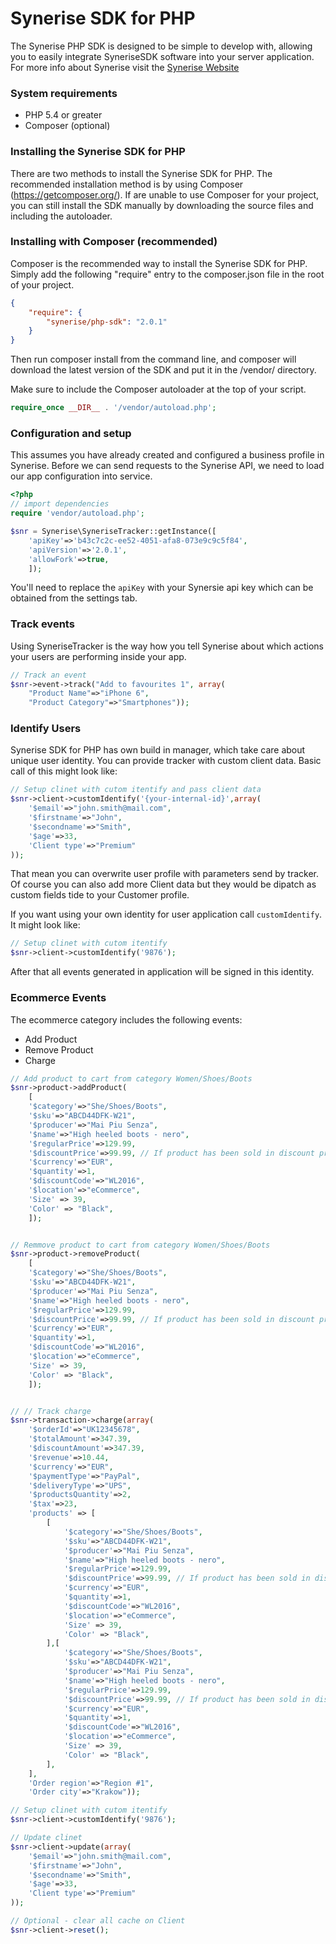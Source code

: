 # Synerise SDK for PHP

The Synerise PHP SDK is designed to be simple to develop with, allowing you to easily integrate SyneriseSDK software into your server application. For more info about Synerise visit the [Synerise Website](http://synerise.com)

### System requirements

* PHP 5.4 or greater
* Composer (optional)

### Installing the Synerise SDK for PHP

There are two methods to install the Synerise SDK for PHP. The recommended installation method is by using Composer (https://getcomposer.org/). If are unable to use Composer for your project, you can still install the SDK manually by downloading the source files and including the autoloader.

### Installing with Composer (recommended)

Composer is the recommended way to install the Synerise SDK for PHP. Simply add the following "require" entry to the composer.json file in the root of your project.

```json
{
    "require": {
        "synerise/php-sdk": "2.0.1"
    }
}
```
Then run composer install from the command line, and composer will download the latest version of the SDK and put it in the /vendor/ directory.

Make sure to include the Composer autoloader at the top of your script.

```php
require_once __DIR__ . '/vendor/autoload.php';
```

### Configuration and setup

This assumes you have already created and configured a business profile in Synerise.
Before we can send requests to the Synerise API, we need to load our app configuration into service.

```php
<?php
// import dependencies
require 'vendor/autoload.php';

$snr = Synerise\SyneriseTracker::getInstance([
	'apiKey'=>'b43c7c2c-ee52-4051-afa8-073e9c9c5f84',
	'apiVersion'=>'2.0.1',
	'allowFork'=>true,
	]);
```
You'll need to replace the `apiKey` with your Synersie api key which can be obtained from the settings tab.

### Track events

Using SyneriseTracker is the way how you tell Synerise about which actions your users are performing inside your app. 

```php
// Track an event
$snr->event->track("Add to favourites 1", array(
	"Product Name"=>"iPhone 6",
    "Product Category"=>"Smartphones"));
```

### Identify Users
Synerise SDK for PHP has own build in manager, which take care about unique user identity. You can provide tracker with custom client data. Basic call of this might look like:

```php
// Setup clinet with cutom itentify and pass client data
$snr->client->customIdentify('{your-internal-id}',array(
	'$email'=>"john.smith@mail.com",
	'$firstname'=>"John",
    '$secondname'=>"Smith",
    '$age'=>33,
    'Client type'=>"Premium"
));
```
That mean you can overwrite user profile with parameters send by tracker. Of course you can also add more Client data but they would be dipatch as custom fields tide to your Customer profile.

If you want using your own identity for user application call `customIdentify`. It might look like:

```php
// Setup clinet with cutom itentify
$snr->client->customIdentify('9876');
```

After that all events generated in application will be signed in this identity.

### Ecommerce Events

The ecommerce category includes the following events:
* Add Product
* Remove Product
* Charge 

```php
// Add product to cart from category Women/Shoes/Boots
$snr->product->addProduct(
	[
	'$category'=>"She/Shoes/Boots",
	'$sku'=>"ABCD44DFK-W21",
	'$producer'=>"Mai Piu Senza",
	'$name'=>"High heeled boots - nero",
	'$regularPrice'=>129.99, 
	'$discountPrice'=>99.99, // If product has been sold in discount price
	'$currency'=>"EUR", 
	'$quantity'=>1,
	'$discountCode'=>"WL2016",
	'$location'=>"eCommerce",
	'Size' => 39,
	'Color' => "Black",
	]);


// Remmove product to cart from category Women/Shoes/Boots
$snr->product->removeProduct(
	[
	'$category'=>"She/Shoes/Boots",
	'$sku'=>"ABCD44DFK-W21",
	'$producer'=>"Mai Piu Senza",
	'$name'=>"High heeled boots - nero",
	'$regularPrice'=>129.99, 
	'$discountPrice'=>99.99, // If product has been sold in discount price
	'$currency'=>"EUR", 
	'$quantity'=>1,
	'$discountCode'=>"WL2016",
	'$location'=>"eCommerce",
	'Size' => 39,
	'Color' => "Black",
	]);


// // Track charge
$snr->transaction->charge(array(
	'$orderId'=>"UK12345678",
	'$totalAmount'=>347.39,
	'$discountAmount'=>347.39,
	'$revenue'=>10.44,
	'$currency'=>"EUR",
	'$paymentType'=>"PayPal",
	'$deliveryType'=>"UPS",
	'$productsQuantity'=>2,
	'$tax'=>23,
	'products' => [
		[
			'$category'=>"She/Shoes/Boots",
			'$sku'=>"ABCD44DFK-W21",
			'$producer'=>"Mai Piu Senza",
			'$name'=>"High heeled boots - nero",
			'$regularPrice'=>129.99, 
			'$discountPrice'=>99.99, // If product has been sold in discount price
			'$currency'=>"EUR",
			'$quantity'=>1,
			'$discountCode'=>"WL2016",
			'$location'=>"eCommerce",
			'Size' => 39,
			'Color' => "Black",
		],[
			'$category'=>"She/Shoes/Boots",
			'$sku'=>"ABCD44DFK-W21",
			'$producer'=>"Mai Piu Senza",
			'$name'=>"High heeled boots - nero",
			'$regularPrice'=>129.99, 
			'$discountPrice'=>99.99, // If product has been sold in discount price
			'$currency'=>"EUR",
			'$quantity'=>1,
			'$discountCode'=>"WL2016",
			'$location'=>"eCommerce",
			'Size' => 39,
			'Color' => "Black",
		],
	],
	'Order region'=>"Region #1",
	'Order city'=>"Krakow"));
```

```php
// Setup clinet with cutom itentify
$snr->client->customIdentify('9876');

// Update clinet
$snr->client->update(array(
	'$email'=>"john.smith@mail.com",
	'$firstname'=>"John",
    '$secondname'=>"Smith",
    '$age'=>33,
    'Client type'=>"Premium"
));
```

```php
// Optional - clear all cache on Client
$snr->client->reset();
```

